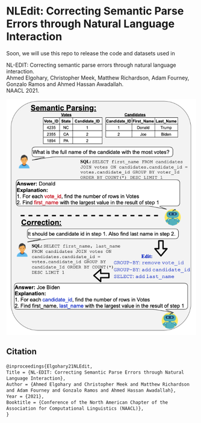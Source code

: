# NLEdit: Correcting Semantic Parse Errors through Natural Language Interaction

Soon, we will use this repo to release the code and datasets used in 

NL-EDIT: Correcting semantic parse errors through natural language interaction.<br />
Ahmed Elgohary, Christopher Meek, Matthew Richardson, Adam Fourney, Gonzalo Ramos and Ahmed Hassan Awadallah.<br />
NAACL 2021.

![Example](nledit.png)
## Citation
 
```
@inproceedings{Elgohary21NLEdit,
Title = {NL-EDIT: Correcting Semantic Parse Errors through Natural Language Interaction},
Author = {Ahmed Elgohary and Christopher Meek and Matthew Richardson and Adam Fourney and Gonzalo Ramos and Ahmed Hassan Awadallah},
Year = {2021},
Booktitle = {Conference of the North American Chapter of the Association for Computational Linguistics (NAACL)},
}
```
